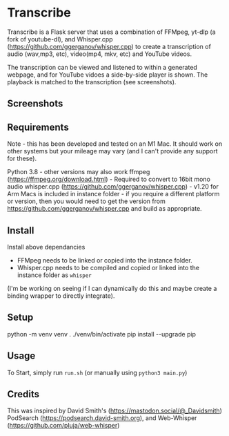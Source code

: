 # Transcribe 

Transcribe is a Flask server that uses a combination of FFMpeg, yt-dlp (a fork of youtube-dl), and Whisper.cpp (https://github.com/ggerganov/whisper.cpp) to  create a transcription of audio (wav,mp3, etc), video(mp4, mkv, etc) and YouTube videos.

The transcription can be viewed and listened to  within a generated webpage, and for YouTube vidoes a side-by-side player is shown. The playback is matched to the transcription (see screenshots).


## Screenshots

## Requirements
Note - this has been developed and tested on an M1 Mac.  It should work on other systems but your mileage may vary (and I can't provide any support for these).

Python 3.8 - other versions may also work
ffmpeg (https://ffmpeg.org/download.html) - Required to convert to 16bit mono audio
whisper.cpp (https://github.com/ggerganov/whisper.cpp) - v1.20 for Arm Macs is included in instance folder - if you require a different platform or version, then you would need to get the version from https://github.com/ggerganov/whisper.cpp and build as appropriate.

## Install

Install above dependancies

- FFMpeg needs to be linked or copied into the instance folder.
- Whisper.cpp needs to be compiled and copied or linked into the instance folder as `whisper`

(I'm be working on seeing if I can dynamically do this and maybe create a binding wrapper to directly integrate).

## Setup
python -m venv venv
. ./venv/bin/activate
pip install --upgrade pip

## Usage
To Start, simply run `run.sh` (or manually using `python3 main.py`)

## Credits
This was inspired by David Smith's (https://mastodon.social/@_Davidsmith) PodSearch (https://podsearch.david-smith.org), and Web-Whisper (https://github.com/pluja/web-whisper)
